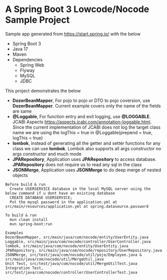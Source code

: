 # A Spring Boot 3 Lowcode/Nocode Sample Project
Sample app generated from https://start.spring.io/ with the below
* Spring Boot 3
* Java 17
* Maven
* Dependencies
  * Spring Web
  * Flyway
  * MySQL
  * JDBC
  
This project demonstrates the below
* __DozerBeanMapper__, For pojo to pojo or DTO to pojo coversion, use __DozerBeanMapper__. Current example covers only the name of the fields are same
* __@Loggable__, For function entry and exit logging, use __@LOGGABLE__. JCABI Aspects https://aspects.jcabi.com/annotation-loggable.html. Since the 
current implementation of JCABI does not log the target class name we are using the logThis = true in @Loggable(prepend = true, logThis = true)
* __lombok__, instead of generating all the getter and setter functions for any class we can use __lombok__. Lombok also supports all args constructor
no args constructor and much mode
* __JPARepository__, Application uses __JPARepository__ to access database. __JPARepository__ does not require us to read any sql in the class
* __JSONMerge__, Application uses __JSONMerge__ to do deep merge of nested objects

```
Before build & run
  Create USERSERVICE database in the local MySQL server using the below command if u dont have an existing database
  CREATE DATABASE USERSERVICE;
  Put the mysql password in the application.yml at src/main/resources/application.yml at spring.datasource.password
  ```

```
To build & run
  mvn clean install
  mvn spring-boot:run
  ```
  

```
Examples
DozerBeanMapper, src/main/java/com/nocode/entity/UserEntity.java 
Loggable, src/main/java/com/nocode/controller/UserController.java
lombok, src/main/java/com/nocode/entity/UserEntity.java 
JPARepository, src/main/java/com/nocode/repository/UserRepository.java
JSONMerge, src/test/java/com/nocode/util/pojo/Employee.java & src/main/java/com/nocode/util/MergeUtil.java 
Unit Test, src/test/java/com/nocode/util/MergeUtilTest.java
Integration Test, src/test/java/com/nocode/controller/UserControllerTest.java
  ```
